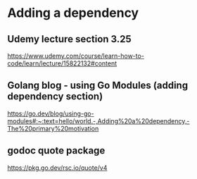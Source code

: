 # Adding a dependency

## Udemy lecture section 3.25
https://www.udemy.com/course/learn-how-to-code/learn/lecture/15822132#content

## Golang blog - using Go Modules (adding dependency section)
https://go.dev/blog/using-go-modules#:~:text=hello/world.-,Adding%20a%20dependency,-The%20primary%20motivation

## godoc quote package
https://pkg.go.dev/rsc.io/quote/v4

